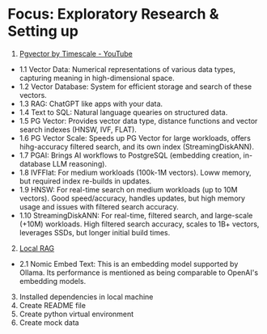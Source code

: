 # Focus: Exploratory Research & Setting up
1. [Pgvector by Timescale - YouTube](https://www.youtube.com/watch?v=Ua6LDIOVN1s)
- 1.1 Vector Data: Numerical representations of various data types, capturing meaning  in high-dimensional space.
- 1.2 Vector Database: System for efficient storage and search of these vectors.
- 1.3 RAG: ChatGPT like apps with your data.
- 1.4 Text to SQL: Natural language quearies on structured data.
- 1.5 PG Vector: Provides vector data type, distance functions and vector search indexes (HNSW, IVF, FLAT).
- 1.6 PG Vector Scale: Speeds up PG Vector for large workloads, offers hihg-accuracy filtered search, and its own index (StreamingDiskANN).
- 1.7 PGAI: Brings AI workflows to PostgreSQL (embedding creation, in-database LLM reasoning).
- 1.8 IVFFlat: For medium workloads (100k-1M vectors). Loww memory, but required index re-builds in updates.
- 1.9 HNSW: For real-time search on medium workloads (up to 10M vectors). Good speed/accuracy, handles updates, but high memory usage and issues with filtered search accuracy.
- 1.10 StreamingDiskANN: For real-time, filtered search, and large-scale (+10M) workloads. High filtered search accuracy, scales to 1B+ vectors, leverages SSDs, but longer initial build times.

2. [Local RAG](https://www.youtube.com/watch?v=-ikCYKcPoqU)
- 2.1 Nomic Embed Text: This is an embedding model supported by Ollama. Its performance is mentioned as being comparable to OpenAI's embedding models.

3. Installed dependencies in local machine
4. Create README file
5. Create python virtual environment
6. Create mock data